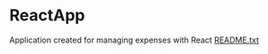 # ReactApp
Application created for managing expenses with React
[README.txt](https://github.com/cozmastefania/ReactApp/files/7874961/README.txt)
